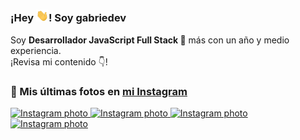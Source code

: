<h3>¡Hey <img src="https://raw.githubusercontent.com/ABSphreak/ABSphreak/master/gifs/Hi.gif" width="20px" decondig="async">! Soy gabriedev</h3>

<p>Soy <strong>Desarrollador JavaScript Full Stack 🚀</strong> más con un año y medio experiencia.<br />¡Revisa mi contenido 👇!</p>

### 📸 Mis últimas fotos en [mi Instagram](https://instagram.com/gabrie.dev)


<a href='https://instagram.com/p/CtruQitPJU1' target='_blank'>
  <img width='20%' src='https://instagram.fkiv7-1.fna.fbcdn.net/v/t51.2885-15/354557634_595647665883083_2498794285121939883_n.jpg?stp=dst-jpg_e15_fr_s1080x1080&_nc_ht=instagram.fkiv7-1.fna.fbcdn.net&_nc_cat=111&_nc_ohc=9TE2fXJNfJkAX9gSwq8&edm=APU89FABAAAA&ccb=7-5&oh=00_AfCPZLn_Ol1jYWZdxlSpKYBxChiPQjX1ILBIMAcdA2ZUUg&oe=64A4FBE3&_nc_sid=bc0c2c' alt='Instagram photo' />
</a>
<a href='https://instagram.com/p/CtrtZEhvfjK' target='_blank'>
  <img width='20%' src='https://instagram.fkiv7-1.fna.fbcdn.net/v/t51.2885-15/354566352_1280061536273536_3184760590463359796_n.jpg?stp=dst-jpg_e15&_nc_ht=instagram.fkiv7-1.fna.fbcdn.net&_nc_cat=104&_nc_ohc=sXoyLNCRUmsAX9CWD_3&edm=APU89FABAAAA&ccb=7-5&oh=00_AfA2MSX7tuNTIKLFyLUl5jpGLLd5AI01wa2d0UIusREWEA&oe=64A460DC&_nc_sid=bc0c2c' alt='Instagram photo' />
</a>
<a href='https://instagram.com/p/CtDUXiGIwfW' target='_blank'>
  <img width='20%' src='https://instagram.fkiv7-1.fna.fbcdn.net/v/t51.2885-15/350888316_2281662725376540_4082540287140756007_n.jpg?stp=dst-jpg_e15&_nc_ht=instagram.fkiv7-1.fna.fbcdn.net&_nc_cat=100&_nc_ohc=rEMHSMwMxxUAX-fRlc9&edm=APU89FABAAAA&ccb=7-5&oh=00_AfDNikJw1G3_8H5hk-b86JYi6NO2RVkQMugxVSFOhN24lQ&oe=64A52118&_nc_sid=bc0c2c' alt='Instagram photo' />
</a>
<a href='https://instagram.com/p/CoTfm_INWyt' target='_blank'>
  <img width='20%' src='https://instagram.fkiv7-1.fna.fbcdn.net/v/t51.2885-15/321050480_935030397667260_4356312353538439528_n.jpg?stp=dst-jpg_e15&_nc_ht=instagram.fkiv7-1.fna.fbcdn.net&_nc_cat=100&_nc_ohc=m4DTxVAvd1oAX_IRUFY&edm=APU89FABAAAA&ccb=7-5&oh=00_AfACyf5Q7wfUp-zFlu25i1WFsifHU6J-NDYOs0McZK0G_g&oe=64A4E357&_nc_sid=bc0c2c' alt='Instagram photo' />
</a>
